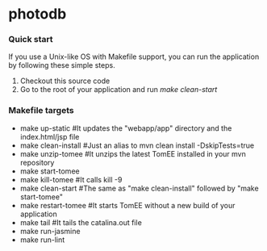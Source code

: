 photodb
=======

### Quick start ###

If you use a Unix-like OS with Makefile support, you can run the application by following these simple steps.

1. Checkout this source code
2. Go to the root of your application and run *make clean-start*


### Makefile targets ###

* make up-static #It updates the "webapp/app" directory and the index.html/jsp file
* make clean-install #Just an alias to mvn clean install -DskipTests=true
* make unzip-tomee #It unzips the latest TomEE installed in your mvn repository
* make start-tomee
* make kill-tomee #It calls kill -9 <TomEE process id>
* make clean-start #The same as "make clean-install" followed by "make start-tomee"
* make restart-tomee #It starts TomEE without a new build of your application
* make tail #It tails the catalina.out file
* make run-jasmine
* make run-lint

